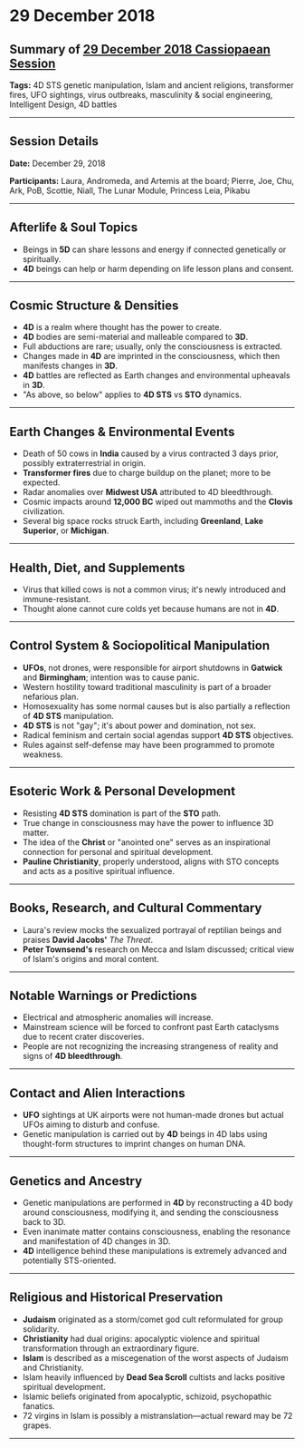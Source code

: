 # 29 December 2018

## Summary of [29 December 2018 Cassiopaean Session](https://cassiopaea.org/forum/threads/session-29-december-2018.46645/#post-784946)

**Tags:** 4D STS genetic manipulation, Islam and ancient religions, transformer fires, UFO sightings, virus outbreaks, masculinity & social engineering, Intelligent Design, 4D battles

---

## Session Details

**Date:** December 29, 2018

**Participants:** Laura, Andromeda, and Artemis at the board; Pierre, Joe, Chu, Ark, PoB, Scottie, Niall, The Lunar Module, Princess Leia, Pikabu

---

## Afterlife & Soul Topics

- Beings in **5D** can share lessons and energy if connected genetically or spiritually.
- **4D** beings can help or harm depending on life lesson plans and consent.

---

## Cosmic Structure & Densities

- **4D** is a realm where thought has the power to create.
- **4D** bodies are semi-material and malleable compared to **3D**.
- Full abductions are rare; usually, only the consciousness is extracted.
- Changes made in **4D** are imprinted in the consciousness, which then manifests changes in **3D**.
- **4D** battles are reflected as Earth changes and environmental upheavals in **3D**.
- "As above, so below" applies to **4D STS** vs **STO** dynamics.

---

## Earth Changes & Environmental Events

- Death of 50 cows in **India** caused by a virus contracted 3 days prior, possibly extraterrestrial in origin.
- **Transformer fires** due to charge buildup on the planet; more to be expected.
- Radar anomalies over **Midwest USA** attributed to 4D bleedthrough.
- Cosmic impacts around **12,000 BC** wiped out mammoths and the **Clovis** civilization.
- Several big space rocks struck Earth, including **Greenland**, **Lake Superior**, or **Michigan**.

---

## Health, Diet, and Supplements

- Virus that killed cows is not a common virus; it's newly introduced and immune-resistant.
- Thought alone cannot cure colds yet because humans are not in **4D**.

---

## Control System & Sociopolitical Manipulation

- **UFOs**, not drones, were responsible for airport shutdowns in **Gatwick** and **Birmingham**; intention was to cause panic.
- Western hostility toward traditional masculinity is part of a broader nefarious plan.
- Homosexuality has some normal causes but is also partially a reflection of **4D STS** manipulation.
- **4D STS** is not "gay"; it's about power and domination, not sex.
- Radical feminism and certain social agendas support **4D STS** objectives.
- Rules against self-defense may have been programmed to promote weakness.

---

## Esoteric Work & Personal Development

- Resisting **4D STS** domination is part of the **STO** path.
- True change in consciousness may have the power to influence 3D matter.
- The idea of the **Christ** or "anointed one" serves as an inspirational connection for personal and spiritual development.
- **Pauline Christianity**, properly understood, aligns with STO concepts and acts as a positive spiritual influence.

---

## Books, Research, and Cultural Commentary

- Laura's review mocks the sexualized portrayal of reptilian beings and praises **David Jacobs'** *The Threat*.
- **Peter Townsend's** research on Mecca and Islam discussed; critical view of Islam's origins and moral content.

---

## Notable Warnings or Predictions

- Electrical and atmospheric anomalies will increase.
- Mainstream science will be forced to confront past Earth cataclysms due to recent crater discoveries.
- People are not recognizing the increasing strangeness of reality and signs of **4D bleedthrough**.

---

## Contact and Alien Interactions

- **UFO** sightings at UK airports were not human-made drones but actual UFOs aiming to disturb and confuse.
- Genetic manipulation is carried out by **4D** beings in 4D labs using thought-form structures to imprint changes on human DNA.

---

## Genetics and Ancestry

- Genetic manipulations are performed in **4D** by reconstructing a 4D body around consciousness, modifying it, and sending the consciousness back to 3D.
- Even inanimate matter contains consciousness, enabling the resonance and manifestation of 4D changes in 3D.
- **4D** intelligence behind these manipulations is extremely advanced and potentially STS-oriented.

---

## Religious and Historical Preservation

- **Judaism** originated as a storm/comet god cult reformulated for group solidarity.
- **Christianity** had dual origins: apocalyptic violence and spiritual transformation through an extraordinary figure.
- **Islam** is described as a miscegenation of the worst aspects of Judaism and Christianity.
- Islam heavily influenced by **Dead Sea Scroll** cultists and lacks positive spiritual development.
- Islamic beliefs originated from apocalyptic, schizoid, psychopathic fanatics.
- 72 virgins in Islam is possibly a mistranslation—actual reward may be 72 grapes.

---

